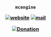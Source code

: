 <h3 align="center">

`mcengine`

[![website](https://img.shields.io/badge/website-blue)](https://mcengine.github.io/mailer-website)
[![mail](https://img.shields.io/badge/mail-blue)](mailto:mcengine@groups.outlook.com)

[![Donation](https://img.shields.io/badge/donation-white)](https://mcengine.github.io/donation)

</h3>